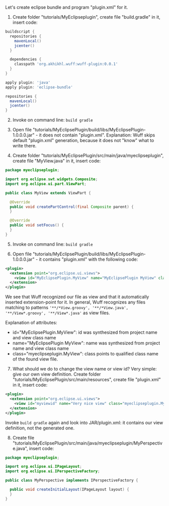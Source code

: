 Let's create eclipse bundle and program "plugin.xml" for it.

1. Create folder "tutorials/MyEclipseplugin", create file "build.gradle" in it, insert code:

  ```groovy
  buildscript {
    repositories {
      mavenLocal()
      jcenter()
    }

    dependencies {
      classpath 'org.akhikhl.wuff:wuff-plugin:0.0.1'
    }
  }

  apply plugin: 'java'
  apply plugin: 'eclipse-bundle'

  repositories {
    mavenLocal()
    jcenter()
  }
  ```

2. Invoke on command line: `build gradle`

3. Open file "tutorials/MyEclipsePlugin/build/libs/MyEclipsePlugin-1.0.0.0.jar" - it does not contain "plugin.xml". Explanation: Wuff skips default "plugin.xml" generation, because it does not "know" what to write there.

4. Create folder "tutorials/MyEclipsePlugin/src/main/java/myeclipseplugin", create file "MyView.java" in it, insert code:

  ```java
  package myeclipseplugin;

  import org.eclipse.swt.widgets.Composite;
  import org.eclipse.ui.part.ViewPart;

  public class MyView extends ViewPart {

    @Override
    public void createPartControl(final Composite parent) {
    }

    @Override
    public void setFocus() {
    }
  }
  ```

5. Invoke on command line: `build gradle`

6. Open file "tutorials/MyEclipsePlugin/build/libs/MyEclipsePlugin-1.0.0.0.jar" - it contains "plugin.xml" with the following code:

  ```xml
  <plugin>
    <extension point="org.eclipse.ui.views">
      <view id="MyEclipsePlugin.MyView" name="MyEclipsePlugin MyView" class="myeclipseplugin.MyView"/>
    </extension>
  </plugin>
  ```

  We see that Wuff recognized our file as view and that it automatically inserted extension-point for it. In general, Wuff recognizes any files matching to patterns `'**/*View.groovy', '**/*View.java', '**/View*.groovy', '**/View*.java'` as view files.

  Explanation of attributes:
  - id="MyEclipsePlugin.MyView": id was synthesized from project name and view class name
  - name="MyEclipsePlugin MyView": name was synthesized from project name and view class name
  - class="myeclipseplugin.MyView": class points to qualified class name of the found view file.

7. What should we do to change the view name or view id? Very simple: give our own view definition. Create folder "tutorials/MyEclipsePlugin/src/main/resources", create file "plugin.xml" in it, insert code:

  ```xml
  <plugin>
    <extension point="org.eclipse.ui.views">
      <view id="myviewid" name="Very nice view" class="myeclipseplugin.MyView"/>
    </extension>
  </plugin>
  ```

  Invoke `build gradle` again and look into JAR/plugin.xml: it contains our view definition, not the generated one.

8. Create file "tutorials/MyEclipsePlugin/src/main/java/myeclipseplugin/MyPerspective.java", insert code:

  ```java
  package myeclipseplugin;

  import org.eclipse.ui.IPageLayout;
  import org.eclipse.ui.IPerspectiveFactory;

  public class MyPerspective implements IPerspectiveFactory {

    public void createInitialLayout(IPageLayout layout) {
    }
  }
  ```